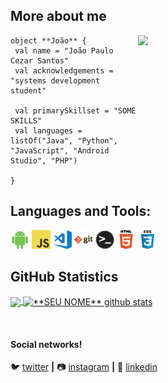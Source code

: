 

<!--
**JoaaoPaulo/JoaaoPaulo** is a ✨ _special_ ✨ repository because its `README.md` (this file) appears on your GitHub profile.
### Hi there 👋

Here are some ideas to get you started:

- 🔭 I’m currently working on ...
- 🌱 I’m currently learning ...
- 👯 I’m looking to collaborate on ...
- 🤔 I’m looking for help with ...
- 💬 Ask me about ...
- 📫 How to reach me: ...
- 😄 Pronouns: ...
- ⚡ Fun fact: ...
-->


## More about me

<img align="right" width="300" src="https://i2.wp.com/allhtaccess.info/wp-content/uploads/2018/03/programming.gif?fit=1281%2C716&ssl=1" />

```
object **João** {
 val name = "João Paulo Cezar Santos"
 val acknowledgements = "systems development student"
 
 val primarySkillset = "SOME SKILLS"
 val languages = listOf("Java", "Python", "JavaScript", "Android Studio", "PHP") 

}
```

## **Languages and Tools:**  

<code><img height="30" src="https://raw.githubusercontent.com/github/explore/80688e429a7d4ef2fca1e82350fe8e3517d3494d/topics/android/android.png"></code>
<code><img height="30" src="https://raw.githubusercontent.com/github/explore/80688e429a7d4ef2fca1e82350fe8e3517d3494d/topics/javascript/javascript.png"></code>
<code><img height="30" src="https://raw.githubusercontent.com/github/explore/80688e429a7d4ef2fca1e82350fe8e3517d3494d/topics/visual-studio-code/visual-studio-code.png"></code>
<code><img height="30" src="https://raw.githubusercontent.com/github/explore/80688e429a7d4ef2fca1e82350fe8e3517d3494d/topics/git/git.png"></code>
<code><img height="30" src="https://raw.githubusercontent.com/github/explore/80688e429a7d4ef2fca1e82350fe8e3517d3494d/topics/terminal/terminal.png"></code>
<code><img height="30" src="https://raw.githubusercontent.com/github/explore/80688e429a7d4ef2fca1e82350fe8e3517d3494d/topics/html/html.png"></code>
<code><img height="30" src="https://raw.githubusercontent.com/github/explore/80688e429a7d4ef2fca1e82350fe8e3517d3494d/topics/css/css.png"></code>


## **GitHub Statistics**

<a href="https://github.com/JoaaoPaulo">
  <img align="center" src="https://github-readme-stats.vercel.app/api/top-langs/?username=JoaaoPaulo&theme=dracula&hide_langs_below=1" />
</a>

<a href="https://github.com/JoaaoPaulo">
 <img align="center" src="https://github-readme-stats.vercel.app/api?username=JoaaoPaulo&show_icons=true&theme=dracula&line_height=27" alt="**SEU NOME** github stats"/>
</a>

[twitter]: https://twitter.com/1Capiton
[instagram]: https://www.instagram.com/1capiton/
[linkedin]: https://www.linkedin.com/in/jo%C3%A3o-paulo-b69b76144/
<br>

#### Social networks!

🐦 [twitter][twitter] **|** 
📷 [instagram][instagram] **|** 
👔 [linkedin][linkedin]
